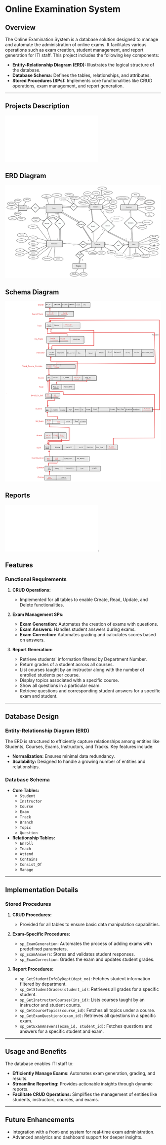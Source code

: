 
# Online Examination System 

## Overview
The Online Examination System is a database solution designed to manage and automate the administration of online exams. It facilitates various operations such as exam creation, student management, and report generation for ITI staff.
This project includes the following key components:
- **Entity-Relationship Diagram (ERD):** Illustrates the logical structure of the database.
- **Database Schema:** Defines the tables, relationships, and attributes.
- **Stored Procedures (SPs):** Implements core functionalities like CRUD operations, exam management, and report generation.

---
## Projects Description
![Projects Description](Files/Online_Examination_System.pdf)

## ERD Diagram
![ERD Diagram](Files/ERD.svg)

## Schema Diagram

![Schema Diagram](Files/Schema.svg)

## Reports

![Direct link to the reports](Reports/PDF/Report5.pdf).

## Features

### Functional Requirements
1. **CRUD Operations:** 
   - Implemented for all tables to enable Create, Read, Update, and Delete functionalities.
   
2. **Exam Management SPs:**
   - **Exam Generation:** Automates the creation of exams with questions.
   - **Exam Answers:** Handles student answers during exams.
   - **Exam Correction:** Automates grading and calculates scores based on answers.

3. **Report Generation:**
   - Retrieve students' information filtered by Department Number.
   - Return grades of a student across all courses.
   - List courses taught by an instructor along with the number of enrolled students per course.
   - Display topics associated with a specific course.
   - Show all questions in a particular exam.
   - Retrieve questions and corresponding student answers for a specific exam and student.

---

## Database Design

### Entity-Relationship Diagram (ERD)
The ERD is structured to efficiently capture relationships among entities like Students, Courses, Exams, Instructors, and Tracks. Key features include:
- **Normalization:** Ensures minimal data redundancy.
- **Scalability:** Designed to handle a growing number of entities and relationships.

### Database Schema
- **Core Tables:**
  - `Student`
  - `Instructor`
  - `Course`
  - `Exam`
  - `Track`
  - `Branch`
  - `Topic`
  - `Question`
- **Relationship Tables:**
  - `Enroll`
  - `Teach`
  - `Attend`
  - `Contains`
  - `Consist_Of`
  - `Manage`

---

## Implementation Details

### Stored Procedures
1. **CRUD Procedures:**
   - Provided for all tables to ensure basic data manipulation capabilities.

2. **Exam-Specific Procedures:**
   - `sp_ExamGeneration`: Automates the process of adding exams with predefined parameters.
   - `sp_ExamAnswers`: Stores and validates student responses.
   - `sp_ExamCorrection`: Grades the exam and updates student grades.

3. **Report Procedures:**
   - `sp_GetStudentInfoByDept(dept_no)`: Fetches student information filtered by department.
   - `sp_GetStudentGrades(student_id)`: Retrieves all grades for a specific student.
   - `sp_GetInstructorCourses(ins_id)`: Lists courses taught by an instructor and student counts.
   - `sp_GetCourseTopics(course_id)`: Fetches all topics under a course.
   - `sp_GetExamQuestions(exam_id)`: Retrieves all questions in a specific exam.
   - `sp_GetExamAnswers(exam_id, student_id)`: Fetches questions and answers for a specific student and exam.

---

## Usage and Benefits

The database enables ITI staff to:
- **Efficiently Manage Exams:** Automates exam generation, grading, and results.
- **Streamline Reporting:** Provides actionable insights through dynamic reports.
- **Facilitate CRUD Operations:** Simplifies the management of entities like students, instructors, courses, and exams.

---

## Future Enhancements

- Integration with a front-end system for real-time exam administration.
- Advanced analytics and dashboard support for deeper insights.

